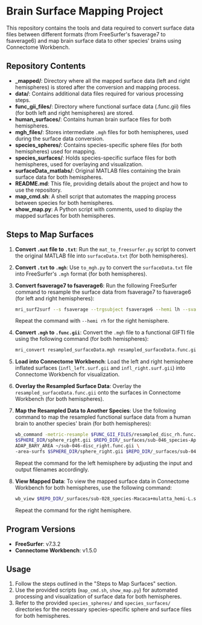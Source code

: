 # Brain Surface Mapping Project

This repository contains the tools and data required to convert surface data files between different formats (from FreeSurfer's fsaverage7 to fsaverage6) and map brain surface data to other species' brains using Connectome Workbench.

## Repository Contents

- **_mapped/**: Directory where all the mapped surface data (left and right hemispheres) is stored after the conversion and mapping process.
- **data/**: Contains additional data files required for various processing steps.
- **func_gii_files/**: Directory where functional surface data (.func.gii) files (for both left and right hemispheres) are stored.
- **human_surfaces/**: Contains human brain surface files for both hemispheres.
- **mgh_files/**: Stores intermediate `.mgh` files for both hemispheres, used during the surface data conversion.
- **species_spheres/**: Contains species-specific sphere files (for both hemispheres) used for mapping.
- **species_surfaces/**: Holds species-specific surface files for both hemispheres, used for overlaying and visualization.
- **surfaceData_matlabs/**: Original MATLAB files containing the brain surface data for both hemispheres.
- **README.md**: This file, providing details about the project and how to use the repository.
- **map_cmd.sh**: A shell script that automates the mapping process between species for both hemispheres.
- **show_map.py**: A Python script with comments, used to display the mapped surfaces for both hemispheres.

## Steps to Map Surfaces

1. **Convert `.mat` file to `.txt`**: 
   Run the `mat_to_freesurfer.py` script to convert the original MATLAB file into `surfaceData.txt` (for both hemispheres).

2. **Convert `.txt` to `.mgh`**: 
   Use `to_mgh.py` to convert the `surfaceData.txt` file into FreeSurfer's `.mgh` format (for both hemispheres).

3. **Convert fsaverage7 to fsaverage6**:
   Run the following FreeSurfer command to resample the surface data from fsaverage7 to fsaverage6 (for left and right hemispheres):
   
   ```bash
   mri_surf2surf --s fsaverage --trgsubject fsaverage6 --hemi lh --sval surfaceData.mgh --tval resampled_surfaceData.mgh
   ```

   Repeat the command with `--hemi rh` for the right hemisphere.

4. **Convert `.mgh` to `.func.gii`**:
   Convert the `.mgh` file to a functional GIFTI file using the following command (for both hemispheres):
   
   ```bash
   mri_convert resampled_surfaceData.mgh resampled_surfaceData.func.gii
   ```

5. **Load into Connectome Workbench**:
   Load the left and right hemisphere inflated surfaces (`infl_left.surf.gii` and `infl_right.surf.gii`) into Connectome Workbench for visualization.

6. **Overlay the Resampled Surface Data**:
   Overlay the `resampled_surfaceData.func.gii` onto the surfaces in Connectome Workbench (for both hemispheres).

7. **Map the Resampled Data to Another Species**:
   Use the following command to map the resampled functional surface data from a human brain to another species' brain (for both hemispheres):
   
   ```bash
   wb_command -metric-resample $FUNC_GII_FILES/resampled_disc_rh.func.gii \
   $SPHERE_DIR/sphere_right.gii $REPO_DIR/_surfaces/sub-046_species-Aplodontia+rufa_hemi-R.sphere.surf.gii \
   ADAP_BARY_AREA ~/sub-046-disc_right.func.gii \
   -area-surfs $SPHERE_DIR/sphere_right.gii $REPO_DIR/_surfaces/sub-046_species-Aplodontia+rufa_hemi-R.sphere.surf.gii
   ```

   Repeat the command for the left hemisphere by adjusting the input and output filenames accordingly.

8. **View Mapped Data**:
   To view the mapped surface data in Connectome Workbench for both hemispheres, use the following command:
   
   ```bash
   wb_view $REPO_DIR/_surfaces/sub-028_species-Macaca+mulatta_hemi-L.surf.gii $HOME/output_mapped.func.gii
   ```

   Repeat the command for the right hemisphere.

## Program Versions

- **FreeSurfer**: v7.3.2
- **Connectome Workbench**: v1.5.0

## Usage

1. Follow the steps outlined in the "Steps to Map Surfaces" section.
2. Use the provided scripts (`map_cmd.sh`, `show_map.py`) for automated processing and visualization of surface data for both hemispheres.
3. Refer to the provided `species_spheres/` and `species_surfaces/` directories for the necessary species-specific sphere and surface files for both hemispheres.
